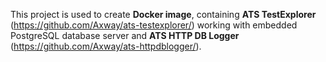 This project is used to create **Docker image**, containing **ATS TestExplorer** (https://github.com/Axway/ats-testexplorer/) working with embedded PostgreSQL database server and **ATS HTTP DB Logger** (https://github.com/Axway/ats-httpdblogger/).
